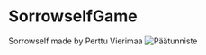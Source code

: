 # SorrowselfGame
Sorrowself made by Perttu Vierimaa
![Päätunniste](https://github.com/user-attachments/assets/41c5ca8b-7953-47de-bb55-a4973f27483d)
